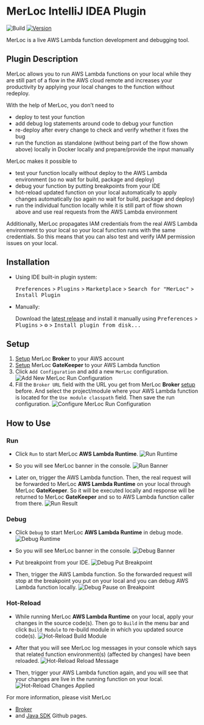 # MerLoc IntelliJ IDEA Plugin

![Build](https://github.com/thundra-io/merloc-intellij-plugin/workflows/Build/badge.svg)
[![Version](https://img.shields.io/jetbrains/plugin/v/io.thundra.merloc.svg)](https://plugins.jetbrains.com/plugin/io.thundra.merloc)

MerLoc is a live AWS Lambda function development and debugging tool.

## Plugin Description

<!-- Plugin description -->

MerLoc allows you to run AWS Lambda functions on your local while they are still part of a flow in the AWS cloud remote
and increases your productivity by applying your local changes to the function without redeploy.

With the help of MerLoc, you don’t need to
- deploy to test your function
- add debug log statements around code to debug your function
- re-deploy after every change to check and verify whether it fixes the bug
- run the function as standalone (without being part of the flow shown above) locally in Docker locally and prepare/provide the input manually

MerLoc makes it possible to
- test your function locally without deploy to the AWS Lambda environment (so no wait for build, package and deploy)
- debug your function by putting breakpoints from your IDE
- hot-reload updated function on your local automatically to apply changes automatically (so again no wait for build, package and deploy)
- run the individual function locally while it is still part of flow shown above and use real requests from the AWS Lambda environment

Additionally, MerLoc propagates IAM credentials from the real AWS Lambda environment to your local 
so your local function runs with the same credentials. 
So this means that you can also test and verify IAM permission issues on your local.

## Installation

- Using IDE built-in plugin system:

  <kbd>Preferences</kbd> > <kbd>Plugins</kbd> > <kbd>Marketplace</kbd> > 
  <kbd>Search for "MerLoc"</kbd> > <kbd>Install Plugin</kbd>

- Manually:

  Download the [latest release](https://github.com/thundra-io/merloc-intellij-plugin/releases/latest) and install it
  manually using
  <kbd>Preferences</kbd> > <kbd>Plugins</kbd> > <kbd>⚙️</kbd> > <kbd>Install plugin from disk...</kbd>

## Setup

1) [Setup](https://github.com/thundra-io/merloc) MerLoc **Broker** to your AWS account
2) [Setup](https://github.com/thundra-io/merloc-java#41-gatekeeper-setup) MerLoc **GateKeeper** to your AWS Lambda function
3) Click `Add Configuration` and add a new `MerLoc` configuration.
   ![Add New MerLoc Run Configuration](assets/add-new-run-configuration.png)
4) Fill the `Broker URL` field with the URL you get from MerLoc **Broker** [setup](https://github.com/thundra-io/merloc#broker-setup) before.
   And select the project/module where your AWS Lambda function is located for the `Use module classpath` field.
   Then save the run configuration.
   ![Configure MerLoc Run Configuration](assets/configure-run-configuration.png)

## How to Use

### Run

- Click `Run` to start MerLoc **AWS Lambda Runtime**.
  ![Run Runtime](assets/run-runtime.png)

- So you will see MerLoc banner in the console.
  ![Run Banner](assets/run-banner.png)

- Later on, trigger the AWS Lambda function. Then, the real request will be forwarded to 
  MerLoc **AWS Lambda Runtime** on your local through MerLoc **GateKeeper**. 
  So it will be executed locally and response will be returned
  to MerLoc **GateKeeper** and so to AWS Lambda function caller from there.
  ![Run Result](assets/run-result.png)

### Debug

- Click `Debug` to start MerLoc **AWS Lambda Runtime** in debug mode.
  ![Debug Runtime](assets/debug-runtime.png)

- So you will see MerLoc banner in the console.
  ![Debug Banner](assets/debug-banner.png)

- Put breakpoint from your IDE.
  ![Debug Put Breakpoint](assets/debug-put-breakpoint.png)

- Then, trigger the AWS Lambda function. So the forwarded request will stop at the breakpoint you put on your local
  and you can debug AWS Lambda function locally.
  ![Debug Pause on Breakpoint](assets/debug-pause-on-breakpoint.png)

### Hot-Reload

- While running MerLoc **AWS Lambda Runtime** on your local, apply your changes in the source code(s).
  Then go to `Build` in the menu bar and click `Build Module` to re-build module in which you updated source code(s).
  ![Hot-Reload Build Module](assets/hot-reload-build-module.png)

- After that you will see MerLoc log messages in your console which says that
  related function environment(s) (affected by changes) have been reloaded.
  ![Hot-Reload Reload Message](assets/hot-reload-reload-message.png)

- Then, trigger your AWS Lambda function again, and you will see that
  your changes are live in the running function on your local.
  ![Hot-Reload Changes Applied](assets/hot-reload-changes-applied.png)

For more information, please visit MerLoc
- [Broker](https://github.com/thundra-io/merloc) 
- and [Java SDK](https://github.com/thundra-io/merloc-java) 
Github pages.

<!-- Plugin description end -->

